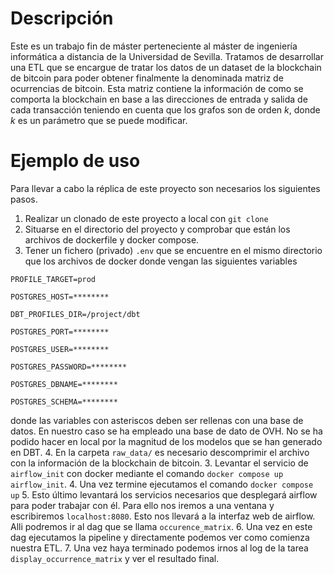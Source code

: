 # Descripción

Este es un trabajo fin de máster perteneciente al máster de ingeniería informática a distancia de la Universidad de Sevilla. Tratamos de desarrollar una ETL que se encargue de tratar los datos de un dataset de la blockchain de bitcoin para poder obtener finalmente la denominada matriz de ocurrencias de bitcoin. Esta matriz contiene la información de como se comporta la blockchain en base a las direcciones de entrada y salida de cada transacción teniendo en cuenta que los grafos son de orden *k*, donde *k* es un parámetro que se puede modificar.

# Ejemplo de uso

Para llevar a cabo la réplica de este proyecto son necesarios los siguientes pasos.
1. Realizar un clonado de este proyecto a local con `git clone`
2. Situarse en el directorio del proyecto y comprobar que están los archivos de dockerfile y docker compose.
3. Tener un fichero (privado) `.env` que se encuentre en el mismo directorio que los archivos de docker donde vengan las siguientes variables

`PROFILE_TARGET=prod`

`POSTGRES_HOST=********`

`DBT_PROFILES_DIR=/project/dbt`

`POSTGRES_PORT=********`

`POSTGRES_USER=********`

`POSTGRES_PASSWORD=********`

`POSTGRES_DBNAME=********`

`POSTGRES_SCHEMA=********`

donde las variables con asteriscos deben ser rellenas con una base de datos. En nuestro caso se ha empleado una base de dato de OVH. No se ha podido hacer en local por la magnitud de los modelos que se han generado en DBT.
4. En la carpeta `raw_data/` es necesario descomprimir el archivo con la información de la blockchain de bitcoin.
3. Levantar el servicio de `airflow_init` con docker mediante el comando `docker compose up airflow_init`.
4. Una vez termine ejecutamos el comando `docker compose up`
5. Esto último levantará los servicios necesarios que desplegará airflow para poder trabajar con él. Para ello nos iremos a una ventana y escribiremos `localhost:8080`. Esto nos llevará a la interfaz web de airflow. Alli podremos ir al dag que se llama `occurence_matrix`.
6. Una vez en este dag ejecutamos la pipeline y directamente podemos ver como comienza nuestra ETL.
7. Una vez haya terminado podemos irnos al log de la tarea `display_occurrence_matrix` y ver el resultado final.